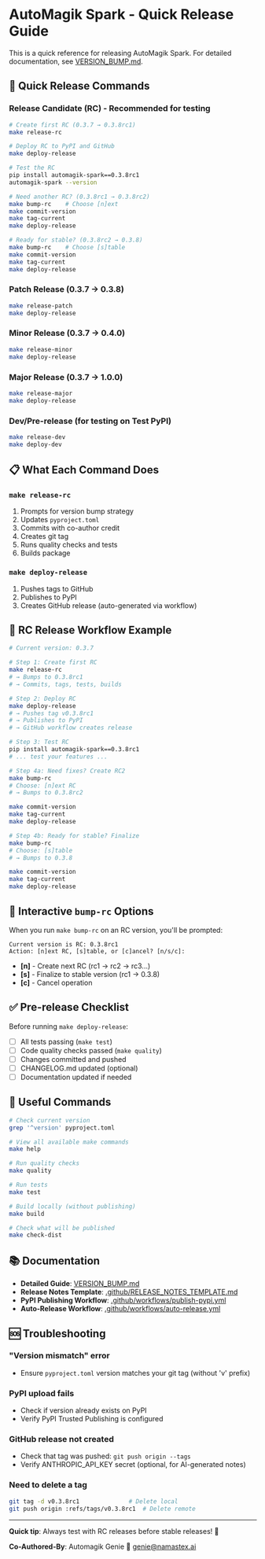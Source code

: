 # AutoMagik Spark - Quick Release Guide

This is a quick reference for releasing AutoMagik Spark. For detailed documentation, see [VERSION_BUMP.md](VERSION_BUMP.md).

## 🚀 Quick Release Commands

### Release Candidate (RC) - Recommended for testing

```bash
# Create first RC (0.3.7 → 0.3.8rc1)
make release-rc

# Deploy RC to PyPI and GitHub
make deploy-release

# Test the RC
pip install automagik-spark==0.3.8rc1
automagik-spark --version

# Need another RC? (0.3.8rc1 → 0.3.8rc2)
make bump-rc    # Choose [n]ext
make commit-version
make tag-current
make deploy-release

# Ready for stable? (0.3.8rc2 → 0.3.8)
make bump-rc    # Choose [s]table
make commit-version
make tag-current
make deploy-release
```

### Patch Release (0.3.7 → 0.3.8)

```bash
make release-patch
make deploy-release
```

### Minor Release (0.3.7 → 0.4.0)

```bash
make release-minor
make deploy-release
```

### Major Release (0.3.7 → 1.0.0)

```bash
make release-major
make deploy-release
```

### Dev/Pre-release (for testing on Test PyPI)

```bash
make release-dev
make deploy-dev
```

## 📋 What Each Command Does

### `make release-rc`
1. Prompts for version bump strategy
2. Updates `pyproject.toml`
3. Commits with co-author credit
4. Creates git tag
5. Runs quality checks and tests
6. Builds package

### `make deploy-release`
1. Pushes tags to GitHub
2. Publishes to PyPI
3. Creates GitHub release (auto-generated via workflow)

## 🔖 RC Release Workflow Example

```bash
# Current version: 0.3.7

# Step 1: Create first RC
make release-rc
# → Bumps to 0.3.8rc1
# → Commits, tags, tests, builds

# Step 2: Deploy RC
make deploy-release
# → Pushes tag v0.3.8rc1
# → Publishes to PyPI
# → GitHub workflow creates release

# Step 3: Test RC
pip install automagik-spark==0.3.8rc1
# ... test your features ...

# Step 4a: Need fixes? Create RC2
make bump-rc
# Choose: [n]ext RC
# → Bumps to 0.3.8rc2

make commit-version
make tag-current
make deploy-release

# Step 4b: Ready for stable? Finalize
make bump-rc
# Choose: [s]table
# → Bumps to 0.3.8

make commit-version
make tag-current
make deploy-release
```

## 🎯 Interactive `bump-rc` Options

When you run `make bump-rc` on an RC version, you'll be prompted:

```
Current version is RC: 0.3.8rc1
Action: [n]ext RC, [s]table, or [c]ancel? [n/s/c]:
```

- **[n]** - Create next RC (rc1 → rc2 → rc3...)
- **[s]** - Finalize to stable version (rc1 → 0.3.8)
- **[c]** - Cancel operation

## ✅ Pre-release Checklist

Before running `make deploy-release`:

- [ ] All tests passing (`make test`)
- [ ] Code quality checks passed (`make quality`)
- [ ] Changes committed and pushed
- [ ] CHANGELOG.md updated (optional)
- [ ] Documentation updated if needed

## 🔗 Useful Commands

```bash
# Check current version
grep '^version' pyproject.toml

# View all available make commands
make help

# Run quality checks
make quality

# Run tests
make test

# Build locally (without publishing)
make build

# Check what will be published
make check-dist
```

## 📚 Documentation

- **Detailed Guide**: [VERSION_BUMP.md](VERSION_BUMP.md)
- **Release Notes Template**: [.github/RELEASE_NOTES_TEMPLATE.md](.github/RELEASE_NOTES_TEMPLATE.md)
- **PyPI Publishing Workflow**: [.github/workflows/publish-pypi.yml](.github/workflows/publish-pypi.yml)
- **Auto-Release Workflow**: [.github/workflows/auto-release.yml](.github/workflows/auto-release.yml)

## 🆘 Troubleshooting

### "Version mismatch" error
- Ensure `pyproject.toml` version matches your git tag (without 'v' prefix)

### PyPI upload fails
- Check if version already exists on PyPI
- Verify PyPI Trusted Publishing is configured

### GitHub release not created
- Check that tag was pushed: `git push origin --tags`
- Verify ANTHROPIC_API_KEY secret (optional, for AI-generated notes)

### Need to delete a tag
```bash
git tag -d v0.3.8rc1              # Delete local
git push origin :refs/tags/v0.3.8rc1  # Delete remote
```

---

**Quick tip**: Always test with RC releases before stable releases! 🔖

**Co-Authored-By**: Automagik Genie 🧞 <genie@namastex.ai>
